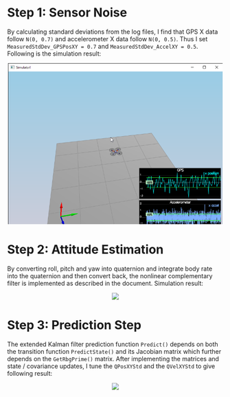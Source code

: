# Step 1: Sensor Noise
By calculating standard deviations from the log files, I find that GPS X data follow `N(0, 0.7)` and accelerometer X data follow `N(0, 0.5)`.
Thus I set `MeasuredStdDev_GPSPosXY = 0.7` and `MeasuredStdDev_AccelXY = 0.5`. Following is the simulation result:
<p align="center">
<img src="images/s1.png" width="500"/>
</p>

# Step 2: Attitude Estimation
By converting roll, pitch and yaw into quaternion and integrate body rate into the quaternion and then convert back, the nonlinear complementary filter is implemented as described in the document. Simulation result:
<p align="center">
<img src="images/s2.gif" width="500"/>
</p>

# Step 3: Prediction Step
The extended Kalman filter prediction function `Predict()` depends on both the transition function `PredictState()` and its Jacobian matrix which further depends on the `GetRbgPrime()` matrix. After implementing the matrices and state / covariance updates, I tune the `QPosXYStd` and the `QVelXYStd` to give following result:
<p align="center">
<img src="images/s3.gif" width="500"/>
</p>

